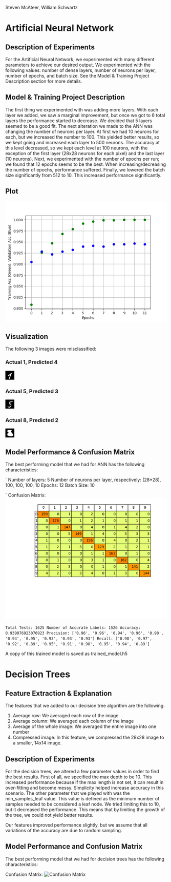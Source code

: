 Steven McAteer, William Schwartz

# Artificial Neural Network

## Description of Experiments

For the Artificial Neural Network, we experimented with many different parameters to achieve our
desired output. We experimented with the following values: number of dense layers, number of
neurons per layer, number of epochs, and batch size. See the Model & Training Project Description
section for more details.

## Model & Training Project Description

The first thing we experimented with was adding more layers. With each layer we added, we saw a
marginal improvement, but once we got to 6 total layers the performance started to decrease. We
decided that 5 layers seemed to be a good fit. The next alteration we made to the ANN was changing
the number of neurons per layer. At first we had 10 neurons for each, but we increased the number to 100.
This yielded better results, so we kept going and increased each layer to 500 neurons. The accuracy
at this level decreased, so we kept each level at 100 neurons, with the exception of the first layer
(28x28 neurons for each pixel) and the last layer (10 neurons). Next, we experimented with the number
of epochs per run; we found that 12 epochs seems to be the best. When increasing/decreasing the
number of epochs, performance suffered. Finally, we lowered the batch size significantly from 512 to
10. This increased performance significantly.


## Plot

![Accuracy/Validation Plot vs. Epochs](/acc_vs_val_plot.png)

## Visualization

The following 3 images were misclassified:

### Actual 1, Predicted 4
![Actual 1, Predicted 4](/actual_1_predicted_4.png)
### Actual 5, Predicted 3
![Actual 5, Predicted 3](/actual_5_predicted_3.png)
### Actual 8, Predicted 2
![Actual 8, Predicted 2](/actual_8_predicted_2.png)

## Model Performance & Confusion Matrix

The best performing model that we had for ANN has the following characteristics:

`
Number of layers: 5
Number of neurons per layer, respectively: (28*28), 100, 100, 100, 10
Epochs: 12
Batch Size: 10

`
Confusion Matrix:
![Confusion Matrix](/ann_confusion_matrix.png)

`
Total Tests: 1625
Number of Accurate Labels: 1526
Accuracy: 0.939076923076923
Precision:
['0.96', '0.96', '0.94', '0.96', '0.90', '0.94', '0.95', '0.93', '0.93', '0.93']
Recall:
['0.98', '0.97', '0.92', '0.89', '0.95', '0.91', '0.98', '0.95', '0.94', '0.89']
`

A copy of this trained model is saved as trained_model.h5


# Decision Trees

## Feature Extraction & Explanation

The features that we added to our decision tree algorithm are the following:

1. Average row: We averaged each row of the image
2. Average column: We averaged each column of the image
3. Average of the whole image: We averaged the entire image into one number
4. Compressed image: In this feature, we compressed the 28x28 image to a smaller,
14x14 image.

## Description of Experiments

For the decision trees, we altered a few parameter values in order to find the best results.
First of all, we specified the max depth to be 10. This increased performance because if the
max length is not set, it can result in over-fitting and become messy. Simplicity helped increase
accuracy in this scenario. The other parameter that we played with was the min_samples_leaf value.
This value is defined as the minimum number of samples needed to be considered a leaf node. We
tried limiting this to 10, but it decreased the performance. This means that by limiting the
growth of the tree, we could not yield better results.

Our features improved performance slightly, but we assume that all variations of the accuracy are
 due to random sampling.

## Model Performance and Confusion Matrix

The best performing model that we had for decision trees has the following characteristics:

Confusion Matrix:
![Confusion Matrix](/dt_confusion_matrix.png)







